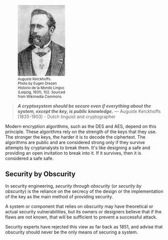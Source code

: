 <figure class="snippetimg" style="margin: 10 auto;width:30%">
  <img src=".guides/img/Auguste_Kerckhoffs.jpg" alt="Auguste Kerckhoffs. Photo by Eugen Drezen Historio de la Mondo Lingvo (Leipzig, 1931), 102. Sourced from Wikimedia Commons*">
  <figcaption style="font-size: 0.8em; text-align: left;">Auguste Kerckhoffs. 
  </br>
 Photo by Eugen Drezen Historio de la Mondo Lingvo (Leipzig, 1931), 102. Sourced from Wikimedia Commons</figcaption>
</figure>

 
> ***A cryptosystem should be secure even if everything about the system, except the key, is public knowledge.***
> ― Auguste Kerckhoffs (1835-1903) - Dutch linguist and cryptographer
 
 

Modern encryption algorithms, such as the DES and AES, depend on this principle. These algorithms rely on the strength of the keys that they use. 
The stronger the keys, the harder it is to decode the ciphertext. The algorithms are public and are considered strong only if they survive attempts by cryptanalysts to break them. It's like designing a safe and providing an open invitation to break into it. If it survives, then it is considered a safe safe.

## Security by Obscurity
In security engineering, *security through obscurity* (or *security by obscurity*) is the reliance on the secrecy of the design or the implementation of the key as the main method of providing security. 

A system or component that relies on obscurity may have theoretical or actual security vulnerabilities, but its owners or designers believe that if the flaws are not known, that will be sufficient to prevent a successful attack. 

Security experts have rejected this view as far back as 1851, and advise that obscurity should never be the only means of securing a system.
